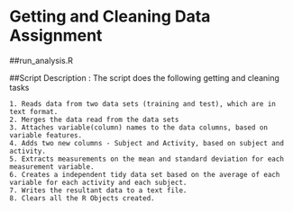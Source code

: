 # Getting and Cleaning Data Assignment

##run_analysis.R

##Script Description : The script does the following getting and cleaning tasks

	1. Reads data from two data sets (training and test), which are in text format.
	2. Merges the data read from the data sets
	3. Attaches variable(column) names to the data columns, based on variable features.
	4. Adds two new columns - Subject and Activity, based on subject and activity. 
	5. Extracts measurements on the mean and standard deviation for each measurement variable.
	6. Creates a independent tidy data set based on the average of each variable for each activity and each subject.
	7. Writes the resultant data to a text file.
	8. Clears all the R Objects created.
	
